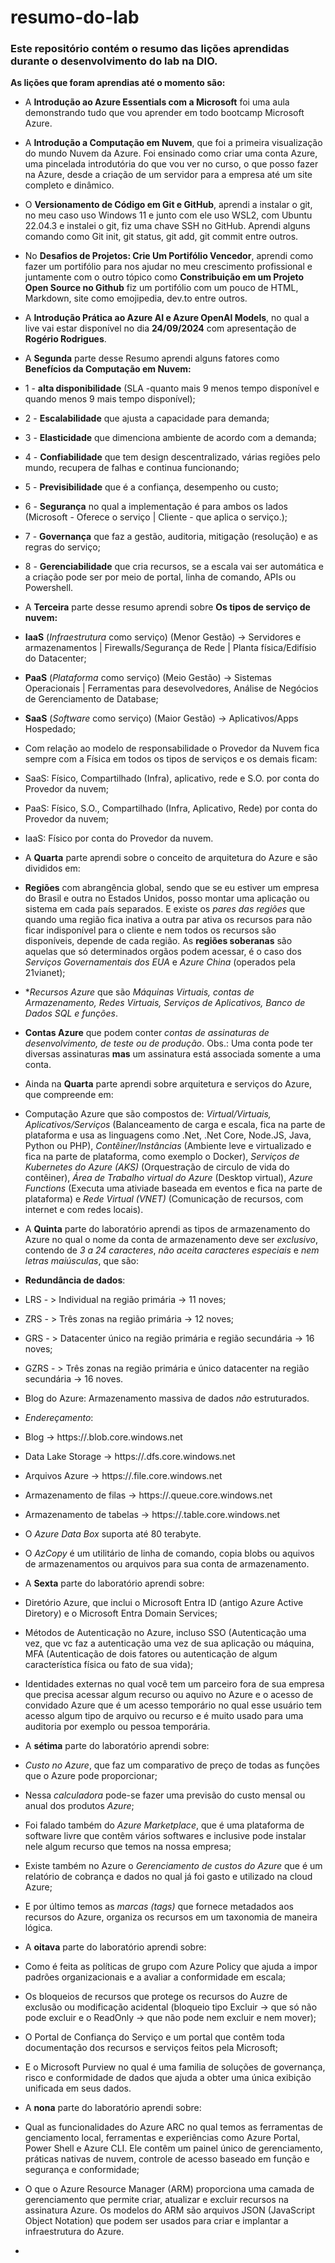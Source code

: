 # resumo-do-lab

### Este repositório contém o resumo das lições aprendidas durante o desenvolvimento do lab na DIO. ###

  **As lições que foram aprendias até o momento são:**
  
* A **Introdução ao Azure Essentials com a Microsoft** foi uma aula demonstrando tudo que vou aprender em todo bootcamp Microsoft Azure. 
* A **Introdução a Computação em Nuvem**, que foi a primeira visualização do mundo Nuvem da Azure. Foi ensinado como criar uma conta Azure, uma pincelada introdutória do que vou ver no curso, o que posso fazer na Azure, desde a criação de um servidor para a empresa até um site completo e dinâmico.
* O **Versionamento de Código em Git e GitHub**, aprendi a instalar o git, no meu caso uso Windows 11 e junto com ele uso WSL2, com Ubuntu 22.04.3 e instalei o git, fiz uma chave SSH no GitHub. Aprendi alguns comando como Git init, git status, git add, git commit entre outros.
* No **Desafios de Projetos: Crie Um Portifólio Vencedor**, aprendi como fazer um portifólio para nos ajudar no meu crescimento profissional e juntamente com o outro tópico como **Constribuição em um Projeto Open Source no Github** fiz um portifólio com um pouco de HTML, Markdown, site como emojipedia, dev.to entre outros.
* A **Introdução Prática ao Azure AI e Azure OpenAI Models**, no qual a live vai estar disponível no dia **24/09/2024** com apresentação de **Rogério Rodrigues**.
  
* A **Segunda** parte desse Resumo aprendi alguns fatores como **Benefícios da Computação em Nuvem:**
*  1 - **alta disponibilidade** (SLA -quanto mais 9 menos tempo disponível e quando menos 9 mais tempo disponível);
*  2 - **Escalabilidade** que ajusta a capacidade para demanda;
*  3 - **Elasticidade** que dimenciona ambiente de acordo com a demanda;
*  4 - **Confiabilidade** que tem design descentralizado, várias regiões pelo mundo, recupera de falhas e continua funcionando;
*  5 - **Previsibilidade** que é a confiança, desempenho ou custo;
*  6 - **Segurança** no qual a implementação é para ambos os lados (Microsoft - Oferece o serviço | Cliente - que aplica o serviço.);
*  7 - **Governança** que faz a gestão, auditoria, mitigação (resolução) e as regras do serviço;
*  8 - **Gerenciabilidade** que cria recursos, se a escala vai ser automática e a criação pode ser por meio de portal, linha de comando, APIs ou Powershell.
  
*  A **Terceira** parte desse resumo aprendi sobre **Os tipos de serviço de nuvem:**
*  **IaaS** (*Infraestrutura* como serviço) (Menor Gestão) -> Servidores e armazenamentos | Firewalls/Segurança de Rede | Planta física/Edifísio do Datacenter;
*  **PaaS** (*Plataforma* como serviço) (Meio Gestão) -> Sistemas Operacionais | Ferramentas para desevolvedores, Análise de Negócios de Gerenciamento de Database;
*  **SaaS** (*Software* como serviço) (Maior Gestão) -> Aplicativos/Apps Hospedado;
*  Com relação ao modelo de responsabilidade o Provedor da Nuvem fica sempre com a Física em todos os tipos de serviços e os demais ficam:
*  SaaS: Físico, Compartilhado (Infra), aplicativo, rede e S.O. por conta do Provedor da nuvem;
*  PaaS: Físico, S.O., Compartilhado (Infra, Aplicativo, Rede) por conta do Provedor da nuvem;
*  IaaS: Físico por conta do Provedor da nuvem.

*  A **Quarta** parte aprendi sobre o conceito de arquitetura do Azure e são divididos em:
*  **Regiões** com abrangência global, sendo que se eu estiver um empresa do Brasil e outra no Estados Unidos, posso montar uma aplicação ou sistema em cada país separados. E existe os *pares das regiões* que quando uma região fica inativa a outra par ativa os recursos para não ficar indisponível para o cliente e nem todos os recursos são disponíveis, depende de cada região. As **regiões soberanas** são aquelas que só determinados orgãos podem acessar, é o caso dos *Serviços Governamentais dos EUA* e *Azure China* (operados pela 21vianet);
*  **Recursos Azure*  que são *Máquinas Virtuais, contas de Armazenamento, Redes Virtuais, Serviços de Aplicativos, Banco de Dados SQL e funções*.
*  **Contas Azure** que podem conter *contas de assinaturas de desenvolvimento, de teste ou de produção*. Obs.: Uma conta pode ter diversas assinaturas **mas** um assinatura está associada somente a uma conta.
*  Ainda na **Quarta** parte aprendi sobre arquitetura e serviços do Azure, que compreende em:
*  Computação Azure que são compostos de: *Virtual/Virtuais, Aplicativos/Serviços* (Balanceamento de carga e escala, fica na parte de plataforma e usa as linguagens como .Net, .Net Core, Node.JS, Java, Python ou PHP), *Contêiner/Instâncias* (Ambiente leve e virtualizado e fica na parte de plataforma, como exemplo o Docker), *Serviços de Kubernetes do Azure (AKS)* (Orquestração de circulo de vida do contêiner), *Área de Trabalho virtual do Azure* (Desktop virtual), *Azure Functions* (Executa uma ativiade baseada em eventos e fica na parte de plataforma) e *Rede Virtual (VNET)* (Comunicação de recursos, com internet e com redes locais).

*  A **Quinta** parte do laboratório aprendi as tipos de armazenamento do Azure no qual o nome da conta de armazenamento deve ser *exclusivo*, contendo de *3 a 24 caracteres*, *não aceita caracteres especiais* e *nem letras maiúsculas*, que são:
*  **Redundância de dados**:
*  LRS - > Individual na região primária -> 11 noves;
*  ZRS - > Três zonas na região primária -> 12 noves;
*  GRS - > Datacenter único na região primária e região secundária -> 16 noves;
*  GZRS - > Três zonas na região primária e único datacenter na região secundária -> 16 noves.
*  Blog do Azure: Armazenamento massiva de dados *não* estruturados.
*  *Endereçamento*:
*  Blog -> https://<storage-account>.blob.core.windows.net
*  Data Lake Storage -> https://<storage-account>.dfs.core.windows.net
*  Arquivos Azure -> https://<storage-account>.file.core.windows.net
*  Armazenamento de filas -> https://<storage-account>.queue.core.windows.net
*  Armazenamento de tabelas -> https://<storage-account>.table.core.windows.net
*  O *Azure Data Box* suporta até 80 terabyte.
*  O *AzCopy* é um utilitário de linha de comando, copia blobs ou aquivos de armazenamentos ou arquivos para sua conta de armazenamento.
*  A **Sexta** parte do laboratório aprendi sobre:
*  Diretório Azure, que inclui o Microsoft Entra ID (antigo Azure Active Diretory) e o Microsoft Entra Domain Services;
*  Métodos de Autenticação no Azure, incluso SSO (Autenticação uma vez, que vc faz a autenticação uma vez de sua aplicação ou máquina, MFA (Autenticação de dois fatores ou autenticação de algum característica física ou fato de sua vida);
*  Identidades externas no qual você tem um parceiro fora de sua empresa que precisa acessar algum recurso ou aquivo no Azure e o acesso de convidado Azure que é um acesso temporário no qual esse usuário tem acesso algum tipo de arquivo ou recurso e é muito usado para uma auditoria por exemplo ou pessoa temporária.
*  A **sétima** parte do laboratório aprendi sobre:
*  *Custo no Azure*, que faz um comparativo de preço de todas as funções que o Azure pode proporcionar;
*  Nessa *calculadora* pode-se fazer uma previsão do custo mensal ou anual dos produtos *Azure*;
*  Foi falado também do *Azure Marketplace*, que é uma plataforma de software livre que contêm vários softwares e inclusive pode instalar nele algum recurso que temos na nossa empresa;
*  Existe também no Azure o *Gerenciamento de custos do Azure* que é um relatório de cobrança e dados no qual já foi gasto e utilizado na cloud Azure;
*  E por último temos as *marcas (tags)* que fornece metadados aos recursos do Azure, organiza os recursos em um taxonomia de maneira lógica.
*   A **oitava** parte do laboratório aprendi sobre:
*   Como é feita as políticas de grupo com Azure Policy que ajuda a impor padrões organizacionais e a avaliar a conformidade em escala;
*   Os bloqueios de recursos que protege os recursos do Auzre de exclusão ou modificação acidental (bloqueio tipo Excluir -> que só não pode excluir e o ReadOnly -> que não pode nem excluir e nem mover);
*   O Portal de Confiança do Serviço e um portal que contêm toda documentação dos recursos e serviços feitos pela Microsoft;
*   E o Microsoft Purview no qual é uma familia de soluções de governança, risco e conformidade de dados que ajuda a obter uma única exibição unificada em seus dados.
*   A **nona** parte do laboratório aprendi sobre:
*   Qual as funcionalidades do Azure ARC no qual temos as ferramentas de genciamento local, ferramentas e experiências como Azure Portal, Power Shell e Azure CLI. Ele contêm um painel único de gerenciamento, práticas nativas de nuvem, controle de acesso baseado em função e segurança e conformidade;
*   O que o Azure Resource Manager (ARM) proporciona uma camada de gerenciamento que permite criar, atualizar e excluir recursos na assinatura Azure. Os modelos do ARM são arquivos JSON (JavaScript Object Notation) que podem ser usados para criar e implantar a infraestrutura do Azure.
*   
  
  
